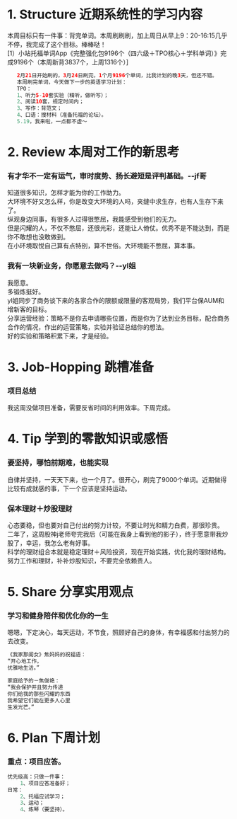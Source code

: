 # 1. Structure 近期系统性的学习内容
本周目标只有一件事：背完单词。本周刷刷刷，加上周日从早上9：20-16:15几乎不停，我完成了这个目标。棒棒哒！</br>
[1）小站托福单词App《完整强化包9196个（四六级＋TPO核心＋学科单词）》完成9196个（本周新背3837个，上周1316个）]
```Java
   2月21日开始刷的，3月24日刷完，1个月9196个单词，比我计划的晚3天，但还不错。
   本周刷完单词，今天做下一步的英语学习计划：
   TPO：
   1、听力5-10套实验（精听，做听写）；
   2、阅读10套，规定时间内；
   3、写作：背范文；
   4、口语：搜材料（准备托福的论坛）。
   5.19，我来啦，一点都不虚～
```
# 2. Review 本周对工作的新思考
### 有才华不一定有运气，审时度势、扬长避短是评判基础。--jf哥
知道很多知识，怎样才能为你的工作助力。</br>
大环境不好又怎么样，你是改变大环境的人吗，夹缝中求生存，也有人生存下来了。</br>
纵观身边同事，有很多人过得很憋屈，我能感受到他们的无力。</br>
但是闪耀的人，不仅不憋屈，还很光彩，还能让人倚仗。优秀不是不能达到，而是你不敢想也没敢做到。</br>
在小环境取悦自己算有点特别，算不世俗。大环境能不憋屈，算本事。</br>

### 我有一块新业务，你愿意去做吗？--yl姐
我愿意。</br>
多锻炼挺好。</br>
yl姐同步了商务谈下来的各家合作的限额或限量的客观局势，我们平台保AUM和增新客的目标。</br>
分享运营经验：策略不是你去申请哪些位置，而是你为了达到业务目标，配合商务合作的情况，作出的运营策略，实验并验证总结你的想法。</br>
好的实验和策略积累下来，才是经验。</br>

# 3. Job-Hopping 跳槽准备
### 项目总结
我这周没做项目准备，需要反省时间的利用效率。下周完成。</br>

# 4. Tip 学到的零散知识或感悟
### 要坚持，哪怕前期难，也能实现
自律并坚持，一天天下来，也一个月了。很开心，刷完了9000个单词。近期做得比较有成就感的事，下一个应该是坚持运动。</br>
### 保本理财＋炒股理财
心态要稳，但也要对自己付出的努力计较，不要让时光和精力白费，那很珍贵。</br>
二年了，这周股神j老师夸完我后（可能在我身上看到他的影子），终于愿意带我炒股了，幸运，我怎么老有好事。</br>
科学的理财组合本就是稳定理财＋风险投资，现在开始实践，优化我的理财结构。</br>
努力工作和理财，补补炒股知识，不要完全依赖贵人。</br>

# 5. Share 分享实用观点
### 学习和健身陪伴和优化你的一生
嗯嗯，下定决心，每天运动，不节食，照顾好自己的身体，有幸福感和付出努力的去改变。</br>
```Java
《我家那闺女》焦妈妈的祝福语：
“开心地工作，
优雅地生活。”

家庭给予的－焦俊艳：
“我会保护并且努力传递
你们给我的那些闪耀的东西
我希望它们能在更多人心里
生发光芒。”
```

# 6. Plan 下周计划
### 重点：项目应答。
```Java
优先级高：只做一件事：
    1、项目应答准备好；
日常：
    2、托福应试学习；
    3、运动；
    4、练琴（要坚持）。
```
